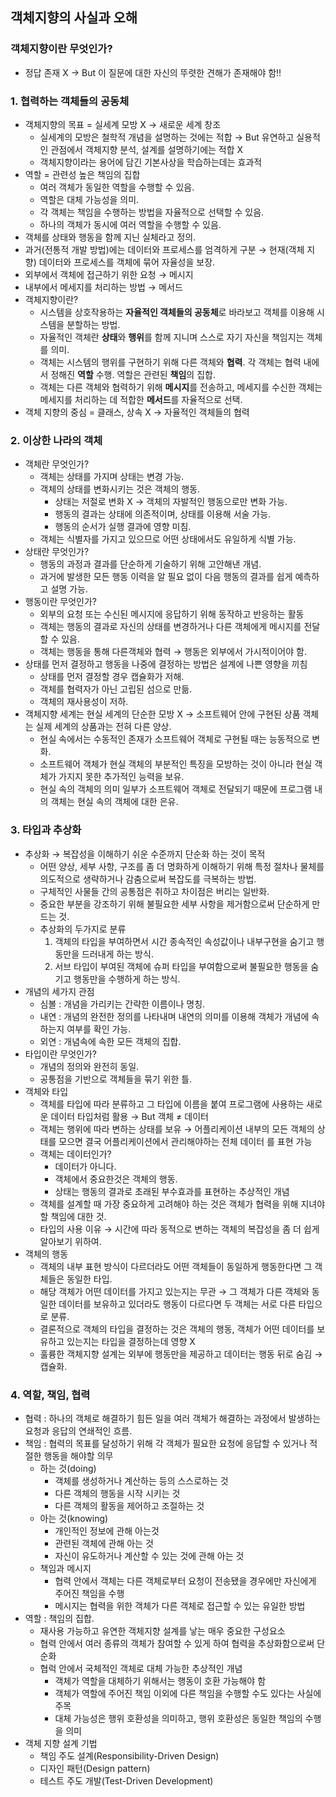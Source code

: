 ## 객체지향의 사실과 오해

### 객체지향이란 무엇인가?
- 정답 존재 X → But 이 질문에 대한 자신의 뚜렷한 견해가 존재해야 함!!

### 1. 협력하는 객체들의 공동체
- 객체지향의 목표 = 실세계 모방 X → 새로운 세계 창조
    - 실세계의 모방은 철학적 개념을 설명하는 것에는 적합 → But 유연하고 실용적인 관점에서 객체지향 분석, 설계를 설명하기에는 적합 X
    - 객체지향이라는 용어에 담긴 기본사상을 학습하는데는 효과적
- 역할 = 관련성 높은 책임의 집합
    - 여러 객체가 동일한 역할을 수행할 수 있음.
    - 역할은 대체 가능성을 의미.
    - 각 객체는 책임을 수행하는 방법을 자율적으로 선택할 수 있음.
    - 하나의 객체가 동시에 여러 역할을 수행할 수 있음.
- 객체를 상태와 행동을 함께 지닌 실체라고 정의.
- 과거(전통적 개발 방법)에는 데이터와 프로세스를 엄격하게 구분 → 현재(객체 지향) 데이터와 프로세스를 객체에 묶어 자율성을 보장.
- 외부에서 객체에 접근하기 위한 요청 → 메시지
- 내부에서 메세지를 처리하는 방법 → 메서드
- 객체지향이란?
    - 시스템을 상호작용하는 **자율적인 객체들의 공동체**로 바라보고 객체를 이용해 시스템을 분할하는 방법.
    - 자율적인 객체란 **상태**와 **행위**를 함께 지니며 스스로 자기 자신을 책임지는 객체를 의미.
    - 객체는 시스템의 행위를 구현하기 위해 다른 객체와 **협력**. 각 객체는 협력 내에서 정해진 **역할** 수행. 역할은 관련된 **책임**의 집합.
    - 객체는 다른 객체와 협력하기 위해 **메시지**를 전송하고, 메세지를 수신한 객체는 메세지를 처리하는 데 적합한 **메서드**를 자율적으로 선택.
- 객체 지향의 중심 = 클래스, 상속 X → 자율적인 객체들의 협력

### 2. 이상한 나라의 객체
- 객체란 무엇인가?
  - 객체는 상태를 가지며 상태는 변경 가능.
  - 객체의 상태를 변화시키는 것은 객체의 행동.
    - 상태는 저절로 변화 X → 객체의 자발적인 행동으로만 변화 가능.
    - 행동의 결과는 상태에 의존적이며, 상태를 이용해 서술 가능.
    - 행동의 순서가 실행 결과에 영향 미침.
  - 객체는 식별자를 가지고 있으므로 어떤 상태에서도 유일하게 식별 가능.
- 상태란 무엇인가?
  - 행동의 과정과 결과를 단순하게 기술하기 위해 고안해낸 개념.
  - 과거에 발생한 모든 행동 이력을 알 필요 없이 다음 행동의 결과를 쉽게 예측하고 설명 가능.
- 행동이란 무엇인가?
  - 외부의 요청 또는 수신된 메시지에 응답하기 위해 동작하고 반응하는 활동
  - 객체는 행동의 결과로 자신의 상태를 변경하거나 다른 객체에게 메시지를 전달할 수 있음.
  - 객체는 행동을 통해 다른객체와 협력 → 행동은 외부에서 가시적이어야 함.
- 상태를 먼저 결정하고 행동을 나중에 결정하는 방법은 설계에 나쁜 영향을 끼침
  - 상태를 먼저 결정할 경우 캡슐화가 저해.
  - 객체를 협력자가 아닌 고립된 섬으로 만듦.
  - 객체의 재사용성이 저하.
- 객체지향 세계는 현실 세계의 단순한 모방 X → 소프트웨어 안에 구현된 상품 객체는 실제 세계의 상품과는 전혀 다른 양상.
  - 현실 속에서는 수동적인 존재가 소프트웨어 객체로 구현될 때는 능동적으로 변화.
  - 소프트웨어 객체가 현실 객체의 부분적인 특징을 모방하는 것이 아니라 현실 객체가 가지지 못한 추가적인 능력을 보유.
  - 현실 속의 객체의 의미 일부가 소프트웨어 객체로 전달되기 때문에 프로그램 내의 객체는 현실 속의 객체에 대한 은유.
### 3. 타입과 추상화
  - 추상화 → 복잡성을 이해하기 쉬운 수준까지 단순화 하는 것이 목적
    - 어떤 양상, 세부 사항, 구조를 좀 더 명화하게 이해하기 위해 특정 절차나 물체를 의도적으로 생략하거나 감춤으로써 복잡도를 극복하는 방법.
    - 구체적인 사물들 간의 공통점은 취하고 차이점은 버리는 일반화.
    - 중요한 부분을 강조하기 위해 불필요한 세부 사항을 제거함으로써 단순하게 만드는 것.
    - 추상화의 두가지로 분류
      1. 객체의 타입을 부여하면서 시간 종속적인 속성값이나 내부구현을 숨기고 행동만을 드러내게 하는 방식.
      2. 서브 타입이 부여된 객체에 슈퍼 타입을 부여함으로써 불필요한 행동을 숨기고 행동만을 수행하게 하는 방식.
  - 개념의 세가지 관점
    - 심볼 : 개념을 가리키는 간략한 이름이나 명칭.
    - 내연 : 개념의 완전한 정의를 나타내며 내연의 의미를 이용해 객체가 개념에 속하는지 여부를 확인 가능.
    - 외연 : 개념속에 속한 모든 객체의 집합.
  - 타입이란 무엇인가?
    - 개념의 정의와 완전히 동일.
    - 공통점을 기반으로 객체들을 묶기 위한 틀.
  - 객체와 타입
    - 객체를 타입에 따라 분류하고 그 타입에 이름을 붙여 프로그램에 사용하는 새로운 데이터 타입처럼 활용 → But 객체  ≠ 데이터
    - 객체는 행위에 따라 변하는 상태를 보유 → 어플리케이션 내부의 모든 객체의 상태를 모으면 결국 어플리케이션에서 관리해야하는 전체 데이터 를 표현 가능
    - 객체는 데이터인가?
      - 데이터가 아니다.
      - 객체에서 중요한것은 객체의 행동.
      - 상태는 행동의 결과로 초래된 부수효과를 표현하는 추상적인 개념
    - 객체를 설계할 때 가장 중요하게 고려해야 하는 것은 객체가 협력을 위해 지녀야할 책임에 대한 것.
    - 타입의 사용 이유 → 시간에 따라 동적으로 변하는 객체의 복잡성을 좀 더 쉽게 알아보기 위하여.
  - 객체의 행동
    - 객체의 내부 표현 방식이 다르더라도 어떤 객체들이 동일하게 행동한다면 그 객체들은 동일한 타입.
    - 해당 객체가 어떤 데이터를 가지고 있는지는 무관 → 그 객체가 다른 객체와 동일한 데이터를 보유하고 있더라도 행동이 다르다면 두 객체는 서로 다른 타입으로 분류.
    - 결론적으로 객체의 타입을 결정하는 것은 객체의 행동, 객체가 어떤 데이터를 보유하고 있는지는 타입을 결정하는데 영향 X
    - 훌륭한 객체지향 설계는 외부에 행동만을 제공하고 데이터는 행동 뒤로 숨김 → 캡슐화.
### 4. 역할, 책임, 협력
- 협력 : 하나의 객체로 해결하기 힘든 일을 여러 객체가 해결하는 과정에서 발생하는 요청과 응답의 연쇄적인 흐름.
- 책임 : 협력의 목표를 달성하기 위해 각 객체가 필요한 요청에 응답할 수 있거나 적절한 행동을 해야할 의무
    - 하는 것(doing)
        - 객체를 생성하거나 계산하는 등의 스스로하는 것
        - 다른 객체의 행동을 시작 시키는 것
        - 다른 객체의 활동을 제어하고 조절하는 것
    - 아는 것(knowing)
        - 개인적인 정보에 관해 아는것
        - 관련된 객체에 관해 아는 것
        - 자신이 유도하거나 계산할 수 있는 것에 관해 아는 것
    - 책임과 메시지
        - 협력 안에서 객체는 다른 객체로부터 요청이 전송됐을 경우에만 자신에게 주어진 책임을 수행
        - 메시지는 협력을 위한 객체가 다른 객체로 접근할 수 있는 유일한 방법
- 역할 : 책임의 집합.
    - 재사용 가능하고 유연한 객체지향 설계를 낳는 매우 중요한 구성요소
    - 협력 안에서 여러 종류의 객체가 참여할 수 있게 하여 협력을 추상화함으로써 단순화
    - 협럭 안에서 국체적인 객체로 대체 가능한 추상적인 개념
        - 객체가 역할을 대체하기 위해서는 행동이 호환 가능해야 함
        - 객체가 역할에 주어진 책임 이외에 다른 책임을 수행할 수도 있다는 사실에 주목
        - 대체 가능성은 행위 호환성을 의미하고, 행위 호환성은 동일한 책임의 수행을 의미
- 객체 지향 설계 기법
    - 책임 주도 설계(Responsibility-Driven Design)
    - 디자인 패턴(Design pattern)
    - 테스트 주도 개발(Test-Driven Development)
